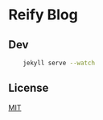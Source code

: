 # Reify Blog

## Dev

```sh
    jekyll serve --watch
```

## License

[MIT](http://opensource.org/licenses/MIT)
